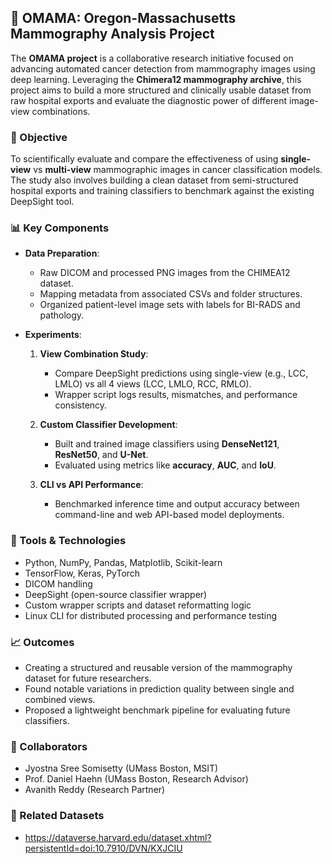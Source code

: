 ## 🧠 OMAMA: Oregon-Massachusetts Mammography Analysis Project

The **OMAMA project** is a collaborative research initiative focused on advancing automated cancer detection from mammography images using deep learning. Leveraging the **Chimera12 mammography archive**, this project aims to build a more structured and clinically usable dataset from raw hospital exports and evaluate the diagnostic power of different image-view combinations.

### 🧪 Objective

To scientifically evaluate and compare the effectiveness of using **single-view** vs **multi-view** mammographic images in cancer classification models. The study also involves building a clean dataset from semi-structured hospital exports and training classifiers to benchmark against the existing DeepSight tool.


### 📊 Key Components

* **Data Preparation**:

  * Raw DICOM and processed PNG images from the CHIMEA12 dataset.
  * Mapping metadata from associated CSVs and folder structures.
  * Organized patient-level image sets with labels for BI-RADS and pathology.

* **Experiments**:

  1. **View Combination Study**:

     * Compare DeepSight predictions using single-view (e.g., LCC, LMLO) vs all 4 views (LCC, LMLO, RCC, RMLO).
     * Wrapper script logs results, mismatches, and performance consistency.
  2. **Custom Classifier Development**:

     * Built and trained image classifiers using **DenseNet121**, **ResNet50**, and **U-Net**.
     * Evaluated using metrics like **accuracy**, **AUC**, and **IoU**.
  3. **CLI vs API Performance**:

     * Benchmarked inference time and output accuracy between command-line and web API-based model deployments.


### 🧰 Tools & Technologies

* Python, NumPy, Pandas, Matplotlib, Scikit-learn
* TensorFlow, Keras, PyTorch
* DICOM handling 
* DeepSight (open-source classifier wrapper)
* Custom wrapper scripts and dataset reformatting logic
* Linux CLI for distributed processing and performance testing


### 📈 Outcomes

* Creating a structured and reusable version of the mammography dataset for future researchers.
* Found notable variations in prediction quality between single and combined views.
* Proposed a lightweight benchmark pipeline for evaluating future classifiers.


### 🤝 Collaborators

* Jyostna Sree Somisetty (UMass Boston, MSIT)
* Prof. Daniel Haehn (UMass Boston, Research Advisor)
* Avanith Reddy (Research Partner)

### 📎 Related Datasets

* https://dataverse.harvard.edu/dataset.xhtml?persistentId=doi:10.7910/DVN/KXJCIU
